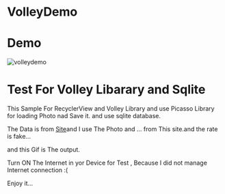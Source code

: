 # VolleyDemo



# Demo


![volleydemo](https://user-images.githubusercontent.com/26750131/36096827-fefd580a-0fc5-11e8-8ad4-5f355b003696.gif)




# Test For Volley Libarary and Sqlite




This Sample For RecyclerView and Volley Library and use Picasso Library for loading Photo nad Save it. and use sqlite database.




The Data is from [Site](https://www.androidhive.info/)and I use The Photo and ... from This site.and the rate is fake...

and this Gif is The output.

Turn ON The Internet in yor Device for Test , Because I did not manage Internet connection :(

Enjoy it...
